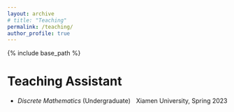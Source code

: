 ```yaml
---
layout: archive
# title: "Teaching"
permalink: /teaching/
author_profile: true
---
```


{% include base_path %}

# Teaching Assistant
- *Discrete Mathematics* (Undergraduate) <span style="float:right"> Xiamen University, Spring 2023</span>